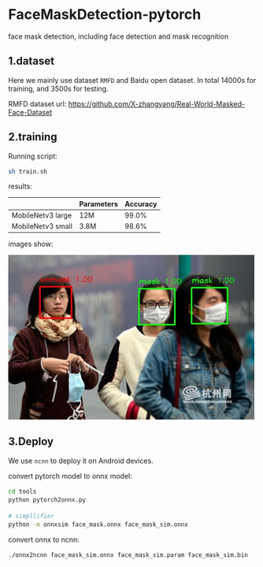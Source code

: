 # FaceMaskDetection-pytorch
face mask detection, including face detection and mask recognition



## 1.dataset

Here we mainly use dataset `RMFD` and   Baidu open dataset. In total 14000s for training, and 3500s for testing. 

RMFD dataset url: https://github.com/X-zhangyang/Real-World-Masked-Face-Dataset



## 2.training

Running script:

```bash
sh train.sh
```



results:

|                   | Parameters | Accuracy |
| ----------------- | ---------- | -------- |
| MobileNetv3 large | 12M        | 99.0%    |
| MobileNetv3 small | 3.8M       | 98.6%    |

images show:

![image](https://github.com/liguiyuan/FaceMaskDetection-pytorch/blob/master/images/test_result.jpg)



## 3.Deploy

We use `ncnn` to deploy it on Android devices.

convert pytorch model to onnx model:

```bash
cd tools
python pytorch2onnx.py

# simpllifier
python -m onnxsim face_mask.onnx face_mask_sim.onnx
```



convert onnx to ncnn:

```bash
./onnx2ncnn face_mask_sim.onnx face_mask_sim.param face_mask_sim.bin
```



